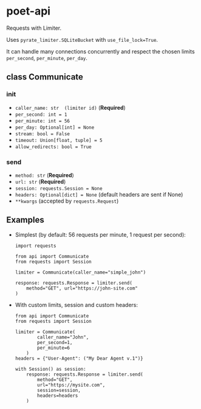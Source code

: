 # poet-api

Requests with Limiter.

Uses `pyrate_limiter.SQLiteBucket` with `use_file_lock=True`.

It can handle many connections concurrently and respect the chosen limits `per_second`, `per_minute`, `per_day`.

## class Communicate

### **init**

- `caller_name: str  (limiter id)` (**Required**)
- `per_second: int = 1`
- `per_minute: int = 56`
- `per_day: Optional[int] = None`
- `stream: bool = False`
- `timeout: Union[float, tuple] = 5`
- `allow_redirects: bool = True`

### send

- `method: str` (**Required**)
- `url: str` (**Required**)
- `session: requests.Session = None`
- `headers: Optional[dict] = None` (default headers are sent if None)
- `**kwargs` (accepted by `requests.Request`)

## Examples

- Simplest (by default: 56 requests per minute, 1 request per second):

  ```
  import requests

  from api import Communicate
  from requests import Session

  limiter = Communicate(caller_name="simple_john")

  response: requests.Response = limiter.send(
      method="GET", url="https://john-site.com"
  )
  ```

- With custom limits, session and custom headers:

  ```
  from api import Communicate
  from requests import Session

  limiter = Communicate(
          caller_name="John",
          per_second=1,
          per_minute=6
      )
  headers = {"User-Agent": ("My Dear Agent v.1")}

  with Session() as session:
      response: requests.Response = limiter.send(
          method="GET",
          url="https://mysite.com",
          session=session,
          headers=headers
      )
  ```
